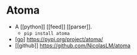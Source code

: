 # Atoma

- A [[python]] [[feed]] [[parser]].
  - ```pip install atoma```
- [[go]] https://pypi.org/project/atoma/
- [[github]] https://github.com/NicolasLM/atoma



[//begin]: # "Autogenerated link references for markdown compatibility"
[go]: go "Go"
[//end]: # "Autogenerated link references"